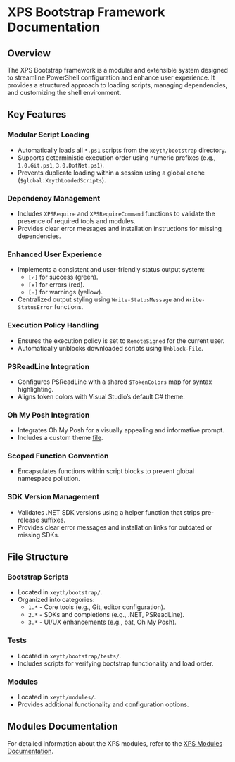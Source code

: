 # XPS Bootstrap Framework Documentation

## Overview

The XPS Bootstrap framework is a modular and extensible system designed to streamline PowerShell configuration and enhance user experience. It provides a structured approach to loading scripts, managing dependencies, and customizing the shell environment.

## Key Features

### Modular Script Loading

- Automatically loads all `*.ps1` scripts from the `xeyth/bootstrap` directory.
- Supports deterministic execution order using numeric prefixes (e.g., `1.0.Git.ps1`, `3.0.DotNet.ps1`).
- Prevents duplicate loading within a session using a global cache (`$global:XeythLoadedScripts`).

### Dependency Management

- Includes `XPSRequire` and `XPSRequireCommand` functions to validate the presence of required tools and modules.
- Provides clear error messages and installation instructions for missing dependencies.

### Enhanced User Experience

- Implements a consistent and user-friendly status output system:
  - `[✓]` for success (green).
  - `[✗]` for errors (red).
  - `[⚠]` for warnings (yellow).
- Centralized output styling using `Write-StatusMessage` and `Write-StatusError` functions.

### Execution Policy Handling

- Ensures the execution policy is set to `RemoteSigned` for the current user.
- Automatically unblocks downloaded scripts using `Unblock-File`.

### PSReadLine Integration

- Configures PSReadLine with a shared `$TokenColors` map for syntax highlighting.
- Aligns token colors with Visual Studio’s default C# theme.

### Oh My Posh Integration

- Integrates Oh My Posh for a visually appealing and informative prompt.
- Includes a custom theme [file](https://github.com/Xeythhhh/Xeyth.PowerShell/blob/master/src/modules/.oh-my-posh/theme.json).

### Scoped Function Convention

- Encapsulates functions within script blocks to prevent global namespace pollution.

### SDK Version Management

- Validates .NET SDK versions using a helper function that strips pre-release suffixes.
- Provides clear error messages and installation links for outdated or missing SDKs.

## File Structure

### Bootstrap Scripts

- Located in `xeyth/bootstrap/`.
- Organized into categories:
  - `1.*` - Core tools (e.g., Git, editor configuration).
  - `2.*` - SDKs and completions (e.g., .NET, PSReadLine).
  - `3.*` - UI/UX enhancements (e.g., bat, Oh My Posh).

### Tests

- Located in `xeyth/bootstrap/tests/`.
- Includes scripts for verifying bootstrap functionality and load order.

### Modules

- Located in `xeyth/modules/`.
- Provides additional functionality and configuration options.

## Modules Documentation

For detailed information about the XPS modules, refer to the [XPS Modules Documentation](modules/XPSModules.md).

